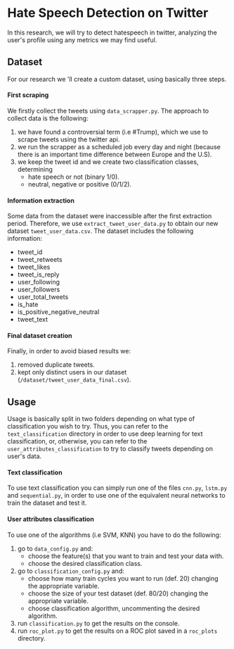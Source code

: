 # Hate Speech Detection on Twitter
In this research, we will try to detect hatespeech in twitter, analyzing the user's profile using any metrics we may find useful. 

## Dataset
For our research we 'll create a custom dataset, using basically three steps.

#### First scraping
We firstly collect the tweets using `data_scrapper.py`. The approach to collect
data is the following:
1. we have found a controversial term (i.e #Trump), which we use to scrape tweets using the twitter api.
2. we run the scrapper as a scheduled job every day and night (because there is an important time difference
between Europe and the U.S).
3. we keep the tweet id and we create two classification classes, determining
    * hate speech or not (binary 1/0).
    * neutral, negative or positive (0/1/2).

#### Information extraction
Some data from the dataset were inaccessible after the first extraction period. Therefore, we use 
`extract_tweet_user_data.py` to obtain our new dataset `tweet_user_data.csv`. 
The dataset includes the following information:
* tweet_id
* tweet_retweets
* tweet_likes
* tweet_is_reply
* user_following
* user_followers
* user_total_tweets
* is_hate
* is_positive_negative_neutral
* tweet_text

#### Final dataset creation
Finally, in order to avoid biased results we: 
1. removed duplicate tweets. 
2. kept only distinct users in our dataset (`/dataset/tweet_user_data_final.csv`). 

## Usage
Usage is basically split in two folders depending on what type of classification you wish to try.
Thus, you can refer to the `text_classification` directory in order to use deep learning for text
classification, or, otherwise, you can refer to the `user_attributes_classification` to try 
to classify tweets depending on user's data.

#### Text classification
To use text classification you can simply run one of the files `cnn.py`, `lstm.py` and `sequential.py`,
in order to use one of the equivalent neural networks to train the dataset and test it.

#### User attributes classification
To use one of the algorithms (i.e SVM, KNN) you have to do the following:
1. go to `data_config.py` and:
    * choose the feature(s) that you want to train and test your data with.
    * choose the desired classification class.
2. go to `classification_config.py` and:
    * choose how many train cycles you want to run (def. 20) changing the appropriate variable.
    * choose the size of your test dataset (def. 80/20) changing the appropriate variable.
    * choose classification algorithm, uncommenting the desired algorithm.
3. run `classification.py` to get the results on the console.
4. run `roc_plot.py` to get the results on a ROC plot saved in a `roc_plots` directory.